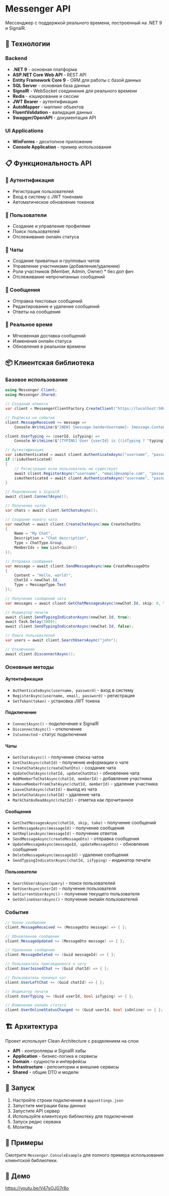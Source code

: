 # Messenger API

Мессенджер с поддержкой реального времени, построенный на .NET 9 и SignalR.

## 🚀 Технологии

### Backend
- **.NET 9** - основная платформа
- **ASP.NET Core Web API** - REST API
- **Entity Framework Core 9** - ORM для работы с базой данных
- **SQL Server** - основная база данных
- **SignalR** - WebSocket соединения для реального времени
- **Redis** - кэширование и сессии
- **JWT Bearer** - аутентификация
- **AutoMapper** - маппинг объектов
- **FluentValidation** - валидация данных
- **Swagger/OpenAPI** - документация API

### UI Applications
- **WinForms** - десктопное приложение
- **Console Application** - пример использования

## 📋 Функциональность API

### 🔐 Аутентификация
- Регистрация пользователей
- Вход в систему с JWT токенами
- Автоматическое обновление токенов

### 👥 Пользователи
- Создание и управление профилями
- Поиск пользователей
- Отслеживание онлайн статуса

### 💬 Чаты
- Создание приватных и групповых чатов
- Управление участниками (добавление/удаление)
- Роли участников (Member, Admin, Owner) * без доп фич
- Отслеживание непрочитанных сообщений

### 📨 Сообщения
- Отправка текстовых сообщений
- Редактирование и удаление сообщений
- Ответы на сообщения

### 🔄 Реальное время
- Мгновенная доставка сообщений
- Изменения онлайн статуса
- Обновления в реальном времени

## 📦 Клиентская библиотека


### Базовое использование

```csharp
using Messenger.Client;
using Messenger.Shared;

// Создание клиента
var client = MessengerClientFactory.CreateClient("https://localhost:5001");

// Подписка на события
client.MessageReceived += message => 
    Console.WriteLine($"[NEW] {message.SenderUsername}: {message.Content}");

client.UserTyping += (userId, isTyping) => 
    Console.WriteLine($"[TYPING] User {userId} is {(isTyping ? "typing" : "not typing")}");

// Аутентификация
var isAuthenticated = await client.AuthenticateAsync("username", "password");
if (!isAuthenticated)
{
    // Регистрация если пользователь не существует
    await client.RegisterAsync("username", "email@example.com", "password");
    isAuthenticated = await client.AuthenticateAsync("username", "password");
}

// Подключение к SignalR
await client.ConnectAsync();

// Получение чатов
var chats = await client.GetChatsAsync();

// Создание нового чата
var newChat = await client.CreateChatAsync(new CreateChatDto
{
    Name = "My Chat",
    Description = "Chat description",
    Type = ChatType.Group,
    MemberIds = new List<Guid>()
});

// Отправка сообщения
var message = await client.SendMessageAsync(new CreateMessageDto
{
    Content = "Hello, world!",
    ChatId = newChat.Id,
    Type = MessageType.Text
});

// Получение сообщений чата
var messages = await client.GetChatMessagesAsync(newChat.Id, skip: 0, take: 50);

// Индикатор печати
await client.SendTypingIndicatorAsync(newChat.Id, true);
await Task.Delay(2000);
await client.SendTypingIndicatorAsync(newChat.Id, false);

// Поиск пользователей
var users = await client.SearchUsersAsync("john");

// Отключение
await client.DisconnectAsync();
```

### Основные методы

#### Аутентификация
- `AuthenticateAsync(username, password)` - вход в систему
- `RegisterAsync(username, email, password)` - регистрация
- `SetToken(token)` - установка JWT токена

#### Подключение
- `ConnectAsync()` - подключение к SignalR
- `DisconnectAsync()` - отключение
- `IsConnected` - статус подключения

#### Чаты
- `GetChatsAsync()` - получение списка чатов
- `GetChatAsync(chatId)` - получение информации о чате
- `CreateChatAsync(createChatDto)` - создание чата
- `UpdateChatAsync(chatId, updateChatDto)` - обновление чата
- `AddMemberToChatAsync(chatId, memberId)` - добавление участника
- `RemoveMemberFromChatAsync(chatId, memberId)` - удаление участника
- `LeaveChatAsync(chatId)` - выход из чата
- `DeleteChatAsync(chatId)` - удаление чата
- `MarkChatAsReadAsync(chatId)` - отметка как прочитанное

#### Сообщения
- `GetChatMessagesAsync(chatId, skip, take)` - получение сообщений
- `GetMessageAsync(messageId)` - получение сообщения
- `GetRepliesAsync(messageId)` - получение ответов
- `SendMessageAsync(createMessageDto)` - отправка сообщения
- `UpdateMessageAsync(messageId, updateMessageDto)` - обновление сообщения
- `DeleteMessageAsync(messageId)` - удаление сообщения
- `SendTypingIndicatorAsync(chatId, isTyping)` - индикатор печати

#### Пользователи
- `SearchUsersAsync(query)` - поиск пользователей
- `GetUserAsync(userId)` - получение пользователя
- `GetCurrentUserAsync()` - получение текущего пользователя
- `GetOnlineUsersAsync()` - получение онлайн пользователей

### События

```csharp
// Новое сообщение
client.MessageReceived += (MessageDto message) => { };

// Обновленное сообщение
client.MessageUpdated += (MessageDto message) => { };

// Удаленное сообщение
client.MessageDeleted += (Guid messageId) => { };

// Пользователь присоединился к чату
client.UserJoinedChat += (Guid chatId) => { };

// Пользователь покинул чат
client.UserLeftChat += (Guid chatId) => { };

// Индикатор печати
client.UserTyping += (Guid userId, bool isTyping) => { };

// Изменение онлайн статуса
client.UserOnlineStatusChanged += (Guid userId, bool isOnline) => { };
```

## 🏗️ Архитектура

Проект использует Clean Architecture с разделением на слои:

- **API** - контроллеры и SignalR хабы
- **Application** - бизнес-логика и сервисы
- **Domain** - сущности и интерфейсы
- **Infrastructure** - репозитории и внешние сервисы
- **Shared** - общие DTO и модели

## 🚀 Запуск

1. Настройте строки подключения в `appsettings.json`
2. Запустите миграции базы данных
3. Запустите API сервер
4. Используйте клиентскую библиотеку для подключения
5. Запуск редис сервака
6. Молитвы

## 📝 Примеры

Смотрите `Messenger.ConsoleExample` для полного примера использования клиентской библиотеки. 

## 📝 Демо
https://youtu.be/V47sOJG7r8o